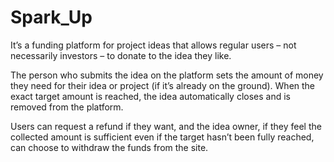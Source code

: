 # Spark_Up
It’s a funding platform for project ideas that allows regular users – not necessarily investors – to donate to the idea they like.

The person who submits the idea on the platform sets the amount of money they need for their idea or project (if it’s already on the ground). When the exact target amount is reached, the idea automatically closes and is removed from the platform.

Users can request a refund if they want, and the idea owner, if they feel the collected amount is sufficient even if the target hasn’t been fully reached, can choose to withdraw the funds from the site.
